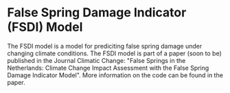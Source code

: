 # False Spring Damage Indicator (FSDI) Model

The FSDI model is a model for prediciting false spring damage under changing climate conditions. The FSDI model is part of a paper (soon to be) published in the Journal Climatic Change: "False Springs in the Netherlands: Climate Change Impact Assessment with the False Spring Damage Indicator Model". More information on the code can be found in the paper. 

